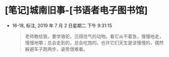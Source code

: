 # [笔记]城南旧事-[书语者电子图书馆]


-   16-18, 标注, 2019 年 7 月 2 日星期二 下午 9:31:15

    > 老师教给我，要学骆驼，沉得住气的动物。看它从不着急，慢慢地走，慢慢地嚼；总会走到的，总会吃饱的。也许它们天生是该慢慢的，偶然躲避车子跑两步，姿势很难看。

